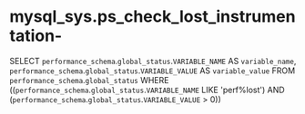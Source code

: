 # mysql_sys.ps_check_lost_instrumentation-

SELECT 
    `performance_schema`.`global_status`.`VARIABLE_NAME` AS `variable_name`,
    `performance_schema`.`global_status`.`VARIABLE_VALUE` AS `variable_value`
FROM
    `performance_schema`.`global_status`
WHERE
    ((`performance_schema`.`global_status`.`VARIABLE_NAME` LIKE 'perf%lost')
        AND (`performance_schema`.`global_status`.`VARIABLE_VALUE` > 0))
